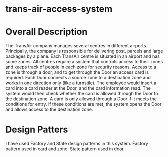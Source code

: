 # trans-air-access-system

# Overall Description

The TransAir company manages several centres in different airports. Principally, the company is
responsible for delivering post, parcels and large packages by a plane.
Each TransAir centre is situated in an airport and has some zones. All centres require a system that
controls access to their zones and keeps track of people in each zone for security reasons. Access to
a zone is through a door, and to get through the Door an access card is required.
Each Door connects a source zone to a destination zone and works in one direction only (like a
turnstile). The employee would insert a card into a card reader at the Door, and the card information
read. The system would then check whether the card is allowed through the Door to the destination
zone.
A card is only allowed through a Door if it meets the conditions for entry. If these conditions are
met, the system opens the Door and allows access to the destination zone.

# Design Patters

I have used Factory and State design patterns in this system.
Factory pattern used in card and zone.
State pattern used in door.
